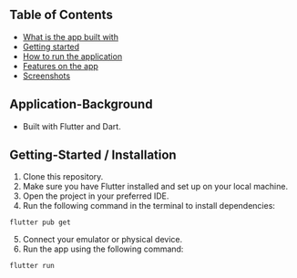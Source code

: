 <!-- # ToDo Application

- Built with Flutter and Dart

# How to run the application

- Make sure you have access to emulators
- Under the "lib" folder:
    - Right click the main.dart file
    - Choose the "Run without Debug" option
    - An emulator should start up and load the app

# Features on the app
- Allows users to add todo items
- Allows users to search their todo items
- Allows users to check out their todo items
- Allows users to delete their todo items

# 

 -->
## Table of Contents
- [What is the app built with](#Application-Background)
- [Getting started](#Getting-Started)
- [How to run the application](#how-to-run-the-application)
- [Features on the app](#features-on-the-app)
- [Screenshots](#screenshots)

## Application-Background
- Built with Flutter and Dart.

## Getting-Started / Installation
1. Clone this repository.
2. Make sure you have Flutter installed and set up on your local machine.
3. Open the project in your preferred IDE.
4. Run the following command in the terminal to install dependencies:
```shell
flutter pub get
```
5. Connect your emulator or physical device.
6. Run the app using the following command:
```shell
flutter run
```


